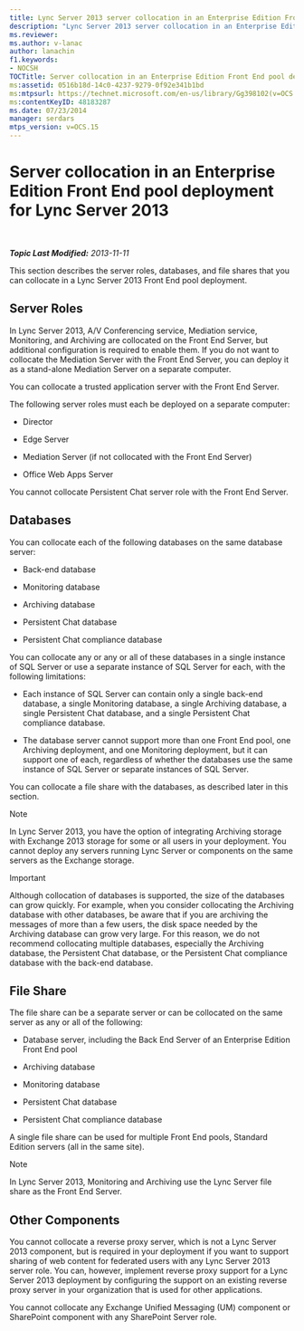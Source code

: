 ```yaml
---
title: Lync Server 2013 server collocation in an Enterprise Edition Front End pool deployment
description: "Lync Server 2013 server collocation in an Enterprise Edition Front End pool deployment."
ms.reviewer: 
ms.author: v-lanac
author: lanachin
f1.keywords:
- NOCSH
TOCTitle: Server collocation in an Enterprise Edition Front End pool deployment
ms:assetid: 0516b18d-14c0-4237-9279-0f92e341b1bd
ms:mtpsurl: https://technet.microsoft.com/en-us/library/Gg398102(v=OCS.15)
ms:contentKeyID: 48183287
ms.date: 07/23/2014
manager: serdars
mtps_version: v=OCS.15
---
```


# Server collocation in an Enterprise Edition Front End pool deployment for Lync Server 2013

<div data-xmlns="http://www.w3.org/1999/xhtml">

<div class="topic" data-xmlns="http://www.w3.org/1999/xhtml" data-msxsl="urn:schemas-microsoft-com:xslt" data-cs="https://msdn.microsoft.com/">

<div data-asp="https://msdn2.microsoft.com/asp">



</div>

<div id="mainSection">

<div id="mainBody">

<span> </span>

_**Topic Last Modified:** 2013-11-11_

This section describes the server roles, databases, and file shares that you can collocate in a Lync Server 2013 Front End pool deployment.

<div>

## Server Roles

In Lync Server 2013, A/V Conferencing service, Mediation service, Monitoring, and Archiving are collocated on the Front End Server, but additional configuration is required to enable them. If you do not want to collocate the Mediation Server with the Front End Server, you can deploy it as a stand-alone Mediation Server on a separate computer.

You can collocate a trusted application server with the Front End Server.

The following server roles must each be deployed on a separate computer:

  - Director

  - Edge Server

  - Mediation Server (if not collocated with the Front End Server)

  - Office Web Apps Server

You cannot collocate Persistent Chat server role with the Front End Server.

</div>

<div>

## Databases

You can collocate each of the following databases on the same database server:

  - Back-end database

  - Monitoring database

  - Archiving database

  - Persistent Chat database

  - Persistent Chat compliance database

You can collocate any or any or all of these databases in a single instance of SQL Server or use a separate instance of SQL Server for each, with the following limitations:

  - Each instance of SQL Server can contain only a single back-end database, a single Monitoring database, a single Archiving database, a single Persistent Chat database, and a single Persistent Chat compliance database.

  - The database server cannot support more than one Front End pool, one Archiving deployment, and one Monitoring deployment, but it can support one of each, regardless of whether the databases use the same instance of SQL Server or separate instances of SQL Server.

You can collocate a file share with the databases, as described later in this section.

<div>


> [!NOTE]  
> In Lync Server 2013, you have the option of integrating Archiving storage with Exchange 2013 storage for some or all users in your deployment. You cannot deploy any servers running Lync Server or components on the same servers as the Exchange storage.



</div>

<div>


> [!IMPORTANT]  
> Although collocation of databases is supported, the size of the databases can grow quickly. For example, when you consider collocating the Archiving database with other databases, be aware that if you are archiving the messages of more than a few users, the disk space needed by the Archiving database can grow very large. For this reason, we do not recommend collocating multiple databases, especially the Archiving database, the Persistent Chat database, or the Persistent Chat compliance database with the back-end database.



</div>

</div>

<div>

## File Share

The file share can be a separate server or can be collocated on the same server as any or all of the following:

  - Database server, including the Back End Server of an Enterprise Edition Front End pool

  - Archiving database

  - Monitoring database

  - Persistent Chat database

  - Persistent Chat compliance database

A single file share can be used for multiple Front End pools, Standard Edition servers (all in the same site).

<div>


> [!NOTE]  
> In Lync Server 2013, Monitoring and Archiving use the Lync Server file share as the Front End Server.



</div>

</div>

<div>

## Other Components

You cannot collocate a reverse proxy server, which is not a Lync Server 2013 component, but is required in your deployment if you want to support sharing of web content for federated users with any Lync Server 2013 server role. You can, however, implement reverse proxy support for a Lync Server 2013 deployment by configuring the support on an existing reverse proxy server in your organization that is used for other applications.

You cannot collocate any Exchange Unified Messaging (UM) component or SharePoint component with any SharePoint Server role.

</div>

</div>

<span> </span>

</div>

</div>

</div>

